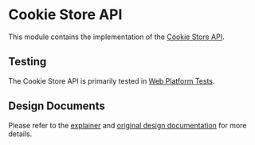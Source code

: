 # Cookie Store API

This module contains the implementation of the
[Cookie Store API](https://wicg.github.io/cookie-store).

## Testing

The Cookie Store API is primarily tested in
[Web Platform Tests](https://source.chromium.org/chromium/chromium/src/+/main:third_party/blink/web_tests/external/wpt/cookie-store/).

## Design Documents

Please refer to the
[explainer](https://github.com/WICG/cookie-store/blob/main/explainer.md) and
[original design documentation](https://docs.google.com/document/d/1ak6JzOMMO5q3dXvu4mHFWR-LLvaDc09XDvdeJZLtZd4/)
for more details.
